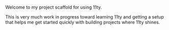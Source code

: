 Welcome to my project scaffold for using 11ty. 

This is very much work in progress toward learning 11ty and getting a setup that helps me get started quickly with building projects where 11ty shines. 
